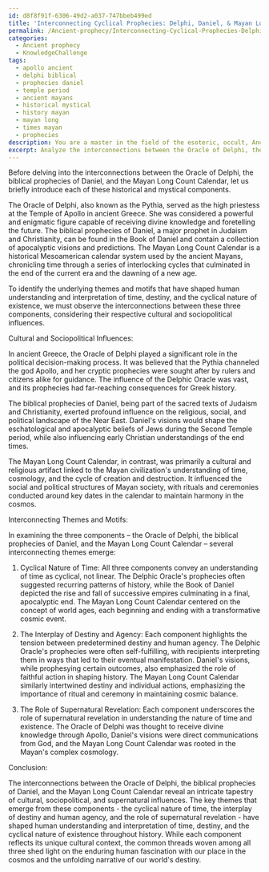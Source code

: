 ```yaml
---
id: d8f8f91f-6306-49d2-a037-747bbeb499ed
title: 'Interconnecting Cyclical Prophecies: Delphi, Daniel, & Mayan Long Count Calendar'
permalink: /Ancient-prophecy/Interconnecting-Cyclical-Prophecies-Delphi-Daniel-Mayan-Long-Count-Calendar/
categories:
  - Ancient prophecy
  - KnowledgeChallenge
tags:
  - apollo ancient
  - delphi biblical
  - prophecies daniel
  - temple period
  - ancient mayans
  - historical mystical
  - history mayan
  - mayan long
  - times mayan
  - prophecies
description: You are a master in the field of the esoteric, occult, Ancient prophecy and Education. You are a writer of tests, challenges, textbooks and deep knowledge on Ancient prophecy for initiates and students to gain deep insights and understanding from. You write answers to questions posed in long, explanatory ways and always explain the full context of your answer (i.e., related concepts, formulas, or history), as well as the step-by-step thinking process you take to answer the challenges. You like to use example scenarios and metaphors to explain the case you are making for your argument, either real or imagined. Summarize the key themes, ideas, and conclusions at the end.
excerpt: Analyze the interconnections between the Oracle of Delphi, the biblical prophecies of Daniel, and the Mayan Long Count Calendar - in context of their respective cultural and sociopolitical influences - to identify the underlying themes and motifs that have shaped human understanding and interpretation of time, destiny, and the cyclical nature of existence.
---
```

Before delving into the interconnections between the Oracle of Delphi, the biblical prophecies of Daniel, and the Mayan Long Count Calendar, let us briefly introduce each of these historical and mystical components.

The Oracle of Delphi, also known as the Pythia, served as the high priestess at the Temple of Apollo in ancient Greece. She was considered a powerful and enigmatic figure capable of receiving divine knowledge and foretelling the future. The biblical prophecies of Daniel, a major prophet in Judaism and Christianity, can be found in the Book of Daniel and contain a collection of apocalyptic visions and predictions. The Mayan Long Count Calendar is a historical Mesoamerican calendar system used by the ancient Mayans, chronicling time through a series of interlocking cycles that culminated in the end of the current era and the dawning of a new age.

To identify the underlying themes and motifs that have shaped human understanding and interpretation of time, destiny, and the cyclical nature of existence, we must observe the interconnections between these three components, considering their respective cultural and sociopolitical influences.

Cultural and Sociopolitical Influences:

In ancient Greece, the Oracle of Delphi played a significant role in the political decision-making process. It was believed that the Pythia channeled the god Apollo, and her cryptic prophecies were sought after by rulers and citizens alike for guidance. The influence of the Delphic Oracle was vast, and its prophecies had far-reaching consequences for Greek history.

The biblical prophecies of Daniel, being part of the sacred texts of Judaism and Christianity, exerted profound influence on the religious, social, and political landscape of the Near East. Daniel's visions would shape the eschatological and apocalyptic beliefs of Jews during the Second Temple period, while also influencing early Christian understandings of the end times.

The Mayan Long Count Calendar, in contrast, was primarily a cultural and religious artifact linked to the Mayan civilization's understanding of time, cosmology, and the cycle of creation and destruction. It influenced the social and political structures of Mayan society, with rituals and ceremonies conducted around key dates in the calendar to maintain harmony in the cosmos.

Interconnecting Themes and Motifs:

In examining the three components – the Oracle of Delphi, the biblical prophecies of Daniel, and the Mayan Long Count Calendar – several interconnecting themes emerge:

1. Cyclical Nature of Time: All three components convey an understanding of time as cyclical, not linear. The Delphic Oracle's prophecies often suggested recurring patterns of history, while the Book of Daniel depicted the rise and fall of successive empires culminating in a final, apocalyptic end. The Mayan Long Count Calendar centered on the concept of world ages, each beginning and ending with a transformative cosmic event.

2. The Interplay of Destiny and Agency: Each component highlights the tension between predetermined destiny and human agency. The Delphic Oracle's prophecies were often self-fulfilling, with recipients interpreting them in ways that led to their eventual manifestation. Daniel's visions, while prophesying certain outcomes, also emphasized the role of faithful action in shaping history. The Mayan Long Count Calendar similarly intertwined destiny and individual actions, emphasizing the importance of ritual and ceremony in maintaining cosmic balance.

3. The Role of Supernatural Revelation: Each component underscores the role of supernatural revelation in understanding the nature of time and existence. The Oracle of Delphi was thought to receive divine knowledge through Apollo, Daniel's visions were direct communications from God, and the Mayan Long Count Calendar was rooted in the Mayan's complex cosmology.

Conclusion:

The interconnections between the Oracle of Delphi, the biblical prophecies of Daniel, and the Mayan Long Count Calendar reveal an intricate tapestry of cultural, sociopolitical, and supernatural influences. The key themes that emerge from these components - the cyclical nature of time, the interplay of destiny and human agency, and the role of supernatural revelation - have shaped human understanding and interpretation of time, destiny, and the cyclical nature of existence throughout history. While each component reflects its unique cultural context, the common threads woven among all three shed light on the enduring human fascination with our place in the cosmos and the unfolding narrative of our world's destiny.
